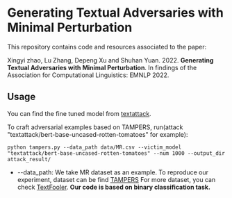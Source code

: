 # **Generating Textual Adversaries with Minimal Perturbation**

This repository contains code and resources associated to the paper: 

Xingyi zhao, Lu Zhang, Depeng Xu and Shuhan Yuan. 2022. **Generating Textual Adversaries with Minimal Perturbation**. In findings of the Association for Computational Linguistics: EMNLP 2022.

## Usage
You can find the fine tuned model from [textattack](https://huggingface.co/textattack).

To craft adversarial examples based on TAMPERS, run(attack "textattack/bert-base-uncased-rotten-tomatoes" for example):

```
python tampers.py --data_path data/MR.csv --victim_model "textattack/bert-base-uncased-rotten-tomatoes" --num 1000 --output_dir attack_result/
```

* --data_path: We take MR dataset as an example. To reproduce our experiment, dataset can be find [TAMPERS](https://drive.google.com/drive/folders/1ZCwZj39bwE2goUFr8_UiDkfoRg_NMO7Q) For more dataset, you can check [TextFooler](https://github.com/jind11/TextFooler). **Our code is based on binary classification task.**
